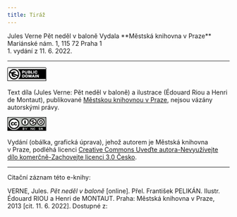 ```yaml
---
title: Tiráž
---
```


<section>  
Jules Verne  
Pět neděl v baloně  
Vydala **Městská knihovna v Praze**  
Mariánské nám. 1, 115 72 Praha 1  
</section>  
1. vydání z 11. 6. 2022.

***

[![](./resources/image001.jpg)](http://creativecommons.org/publicdomain/mark/1.0/deed.cs)

Text díla (Jules Verne: Pět neděl v baloně) a ilustrace (Édouard Riou a Henri de Montaut), publikované [Městskou knihovnou v Praze](http://www.mlp.cz/), nejsou vázány autorskými právy.

[![](./resources/image002.jpg)](http://creativecommons.org/licenses/by-nc-sa/3.0/cz/)

Vydání (obálka, grafická úprava), jehož autorem je Městská knihovna v Praze, podléhá licenci [Creative Commons Uveďte autora-Nevyužívejte dílo komerčně-Zachovejte licenci 3.0 Česko](http://creativecommons.org/licenses/by-nc-sa/3.0/cz/).

***

Citační záznam této e-knihy:

VERNE, Jules. _Pět neděl v baloně_ \[online\]. Přel. František PELIKÁN. Ilustr. Édouard RIOU a Henri de MONTAUT.  Praha: Městská knihovna v Praze, 2013 \[cit. 11. 6. 2022]. Dostupné z: <next-book-url>